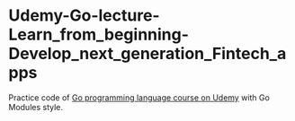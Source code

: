 # Udemy-Go-lecture-Learn_from_beginning-Develop_next_generation_Fintech_apps
Practice code of [Go programming language course on Udemy](https://www.udemy.com/course/go-fintech/) with Go Modules style.
